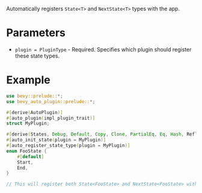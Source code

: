 Automatically registers `State<T>` and `NextState<T>` types with the app.

# Parameters
- `plugin = PluginType` - Required. Specifies which plugin should register these state types.

# Example
```rust
use bevy::prelude::*;
use bevy_auto_plugin::prelude::*;

#[derive(AutoPlugin)]
#[auto_plugin(impl_plugin_trait)]
struct MyPlugin;

#[derive(States, Debug, Default, Copy, Clone, PartialEq, Eq, Hash, Reflect)]
#[auto_init_state(plugin = MyPlugin)]
#[auto_register_state_type(plugin = MyPlugin)]
enum FooState {
    #[default]
    Start,
    End,
}

// This will register both State<FooState> and NextState<FooState> with the type registry
```
